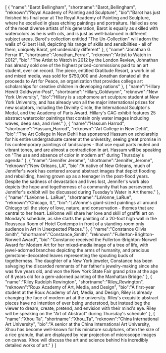 
[
  {
    "name":"Barot Bellingham",
    "shortname":"Barot_Bellingham",
    "reknown":"Royal Academy of Painting and Sculpture",
    "bio":"Barot has just finished his final year at The Royal Academy of Painting and Sculpture, where he excelled in glass etching paintings and portraiture. Hailed as one of the most diverse artists of his generation, Barot is equally as skilled with watercolors as he is with oils, and is just as well-balanced in different subject areas. Barot's collection entitled \"The Un-Collection\" will adorn the walls of Gilbert Hall, depicting his range of skills and sensibilities - all of them, uniquely Barot, yet undeniably different"
  },
  {
    "name":"Jonathan G. Ferrar II",
    "shortname":"Jonathan_Ferrar",
    "reknown":"Artist to Watch in 2012",
    "bio":"The Artist to Watch in 2012 by the London Review, Johnathan has already sold one of the highest priced-commissions paid to an art student, ever on record. The piece, entitled Gratitude Resort, a work in oil and mixed media, was sold for $750,000 and Jonathan donated all the proceeds to Art for Peace, an organization that provides college art scholarships for creative children in developing nations"
  },
  {
    "name":"Hillary Hewitt Goldwynn-Post",
    "shortname":"Hillary_Goldwynn",
    "reknown":"New York University",
    "bio":"Hillary is a sophomore art sculpture student at New York University, and has already won all the major international prizes for new sculptors, including the Divinity Circle, the International Sculptor's Medal, and the Academy of Paris Award. Hillary's CAC exhibit features 25 abstract watercolor paintings that contain only water images including waves, deep sea, and river."
  },
  {
    "name":"Hassum Harrod",
    "shortname":"Hassum_Harrod",
    "reknown":"Art College in New Dehli",
    "bio":"The Art College in New Dehli has sponsored Hassum on scholarship for his entire undergraduate career at the university, seeing great promise in his contemporary paintings of landscapes - that use equal parts muted and vibrant tones, and are almost a contradiction in art. Hassum will be speaking on \"The use and absence of color in modern art\" during Thursday's agenda."
  },
  {
    "name":"Jennifer Jerome",
    "shortname":"Jennifer_Jerome",
    "reknown":"New Orleans, LA",
    "bio":"A native of New Orleans, much of Jennifer's work has centered around abstract images that depict flooding and rebuilding, having grown up as a teenager in the post-flood years. Despite the sadness of devastation and lives lost, Jennifer's work also depicts the hope and togetherness of a community that has persevered. Jennifer's exhibit will be discussed during Tuesday's Water in Art theme."
  },
  {
    "name":"LaVonne L. LaRue",
    "shortname":"LaVonne_LaRue",
    "reknown":"Chicago, IL",
    "bio":"LaVonne's giant-sized paintings all around Chicago tell the story of love, nature, and conservation - themes that are central to her heart. LaVonne will share her love and skill of graffiti art on Monday's schedule, as she starts the painting of a 20-foot high wall in the Rousseau Room of Hotel Contempo in front of a standing-room only audience in Art in Unexpected Places."
  },
  {
    "name":"Constance Olivia Smith",
    "shortname":"Constance_Smith",
    "reknown":"Fullerton-Brighton-Norwell Award",
    "bio":"Constance received the Fullerton-Brighton-Norwell Award for Modern Art for her mixed-media image of a tree of life, with jewel-adorned branches depicting the arms of humanity, and precious gemstone-decorated leaves representing the spouting buds of togetherness. The daughter of a New York jeweler, Constance has been salvaging the discarded remnants of her father's jewelry-making since she was five years old, and won the New York State Fair grand prize at the age of 8 years old for a gem-adorned painting of the Manhattan Bridge."
  },
  {
    "name":"Riley Rudolph Rewington",
    "shortname":"Riley_Rewington",
    "reknown":"Roux Academy of Art, Media, and Design",
    "bio":"A first-year student at the Roux Academy of Art, Media, and Design, Riley is already changing the face of modern art at the university. Riley's exquisite abstract pieces have no intention of ever being understood, but instead beg the viewer to dream, create, pretend, and envision with their mind's eye. Riley will be speaking on the \"Art of Abstract\" during Thursday's schedule"
  },
  {
    "name":"Xhou Ta",
    "shortname":"Xhou_Ta",
    "reknown":"China International Art University",
    "bio":"A senior at the China International Art University, Xhou has become well-known for his miniature sculptures, often the size of a rice granule, that are displayed by rear projection of microscope images on canvas. Xhou will discuss the art and science behind his incredibly detailed works of art."
  }
]
